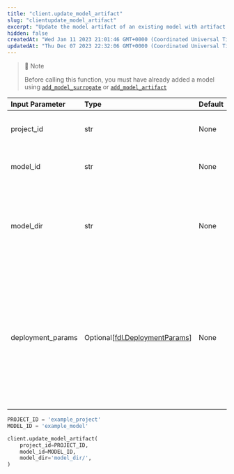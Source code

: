```yaml
---
title: "client.update_model_artifact"
slug: "clientupdate_model_artifact"
excerpt: "Update the model artifact of an existing model with artifact (surrogate or customer uploaded)"
hidden: false
createdAt: "Wed Jan 11 2023 21:01:46 GMT+0000 (Coordinated Universal Time)"
updatedAt: "Thu Dec 07 2023 22:32:06 GMT+0000 (Coordinated Universal Time)"
---
```

> 📘 Note
> 
> Before calling this function, you must have already added a model using [`add_model_surrogate`](/reference/clientadd_model_surrogate) or [`add_model_artifact`](/reference/clientadd_model_artifact)

| Input Parameter   | Type                                                       | Default | Description                                                                                                                                              |
| :---------------- | :--------------------------------------------------------- | :------ | :------------------------------------------------------------------------------------------------------------------------------------------------------- |
| project_id        | str                                                        | None    | The unique identifier for the project.                                                                                                                   |
| model_id          | str                                                        | None    | A unique identifier for the model.                                                                                                                       |
| model_dir         | str                                                        | None    | A path to the directory containing all of the model files needed to run the model.                                                                       |
| deployment_params | Optional\[[fdl.DeploymentParams](ref:fdldeploymentparams)] | None    | Deployment parameters object for tuning the model deployment spec. Supported from server version `23.1` and above with Model Deployment feature enabled. |

```python Usage
PROJECT_ID = 'example_project'
MODEL_ID = 'example_model'

client.update_model_artifact(  
    project_id=PROJECT_ID,
    model_id=MODEL_ID,
    model_dir='model_dir/',
)
```
